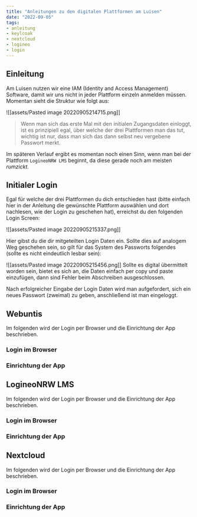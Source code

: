 ```yaml
---
title: "Anleitungen zu den digitalen Plattformen am Luisen"
date: "2022-09-05"
tags:
- anleitung
- keylcoak
- nextcloud
- logineo
- login
---
```

## Einleitung
Am Luisen nutzen wir eine IAM (Identity and Access Management) Software, damit wir uns nicht in jeder Plattform einzeln anmelden müssen. Momentan sieht die Struktur wie folgt aus:

![[assets/Pasted image 20220905214715.png]]

>Wenn man sich das erste Mal mit den initialen Zugangsdaten einloggt, ist es prinzipiell egal, über welche der drei Plattformen man das tut, wichtig ist nur, dass man sich das dann selbst neu vergebene Passwort merkt.

Im späteren Verlauf ergibt es momentan noch einen Sinn, wenn man bei der Plattform `LogineoNRW LMS` beginnt, da diese gerade noch am meisten *rumzickt*.

## Initialer Login
Egal für welche der drei Plattformen du dich entschieden hast (bitte einfach hier in der Anleitung die gewünschte Plattform auswählen und dort nachlesen, wie der Login zu geschehen hat), erreichst du den folgenden Login Screen:

![[assets/Pasted image 20220905215337.png]]

Hier gibst du die dir mitgeteilten Login Daten ein. Sollte dies auf analogem Weg geschehen sein, so gilt für das System des Passworts folgendes (sollte es nicht eindeutlich lesbar sein):

![[assets/Pasted image 20220905215456.png]]
Sollte es digital übermittelt worden sein, bietet es sich an, die Daten einfach per copy und paste einzufügen, dann sind Fehler beim Abschreiben ausgeschlossen.

Nach erfolgreicher Eingabe der Login Daten wird man aufgefordert, sich ein neues Passwort (zweimal) zu geben, anschließend ist man eingeloggt.

## Webuntis
Im folgenden wird der Login per Browser und die Einrichtung der App beschrieben.
### Login im Browser

### Einrichtung der App

## LogineoNRW LMS
Im folgenden wird der Login per Browser und die Einrichtung der App beschrieben.
### Login im Browser

### Einrichtung der App

## Nextcloud
Im folgenden wird der Login per Browser und die Einrichtung der App beschrieben.
### Login im Browser

### Einrichtung der App


